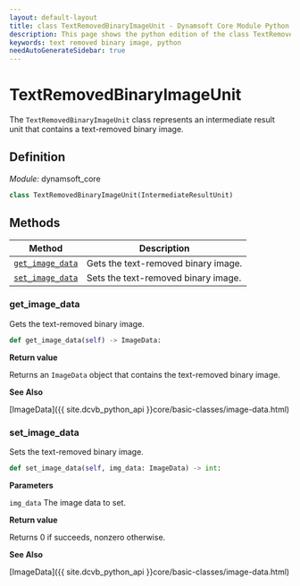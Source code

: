 ```yaml
---
layout: default-layout
title: class TextRemovedBinaryImageUnit - Dynamsoft Core Module Python Edition API Reference
description: This page shows the python edition of the class TextRemovedBinaryImageUnit in Dynamsoft Core Module.
keywords: text removed binary image, python
needAutoGenerateSidebar: true
---
```


# TextRemovedBinaryImageUnit

The `TextRemovedBinaryImageUnit` class represents an intermediate result unit that contains a text-removed binary image.

## Definition

*Module:* dynamsoft_core

```python
class TextRemovedBinaryImageUnit(IntermediateResultUnit)
```

## Methods

| Method               | Description |
|----------------------|-------------|
| [`get_image_data`](#get_image_data) | Gets the text-removed binary image. |
| [`set_image_data`](#set_image_data) | Sets the text-removed binary image. |

### get_image_data

Gets the text-removed binary image.

```python
def get_image_data(self) -> ImageData:
```

**Return value**

Returns an `ImageData` object that contains the text-removed binary image.

**See Also**

[ImageData]({{ site.dcvb_python_api }}core/basic-classes/image-data.html)

### set_image_data

Sets the text-removed binary image.

```python
def set_image_data(self, img_data: ImageData) -> int:
```

**Parameters**

`img_data` The image data to set.

**Return value**

Returns 0 if succeeds, nonzero otherwise.

**See Also**

[ImageData]({{ site.dcvb_python_api }}core/basic-classes/image-data.html)
